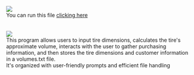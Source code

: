 <picture><img src="https://img.shields.io/badge/TIRE%20VOLUME-purple?label=py"></picture><br>
You can run this file <a href="https://www.online-python.com/GcPsVAtmEO" target="_blank">clicking here</a><br>
<br>
<br>
<picture><img src="https://img.shields.io/badge/DESCRIPTION:-blue"></picture><br>
This program allows users to input tire dimensions, calculates the tire's approximate volume, interacts with the user to gather purchasing information, and then stores the tire dimensions and customer information in a volumes.txt file.<br>
It's organized with user-friendly prompts and efficient file handling
